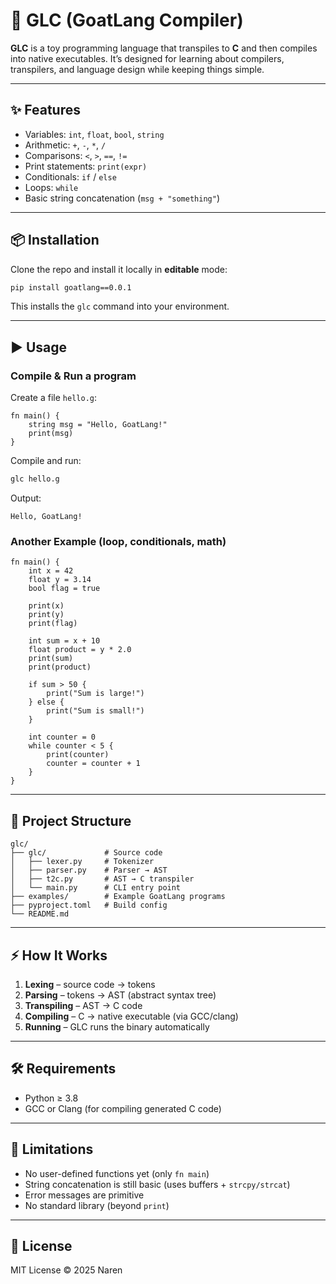 # 🐐 GLC (GoatLang Compiler)

**GLC** is a toy programming language that transpiles to **C** and then compiles into native executables.
It’s designed for learning about compilers, transpilers, and language design while keeping things simple.

---

## ✨ Features

* Variables: `int`, `float`, `bool`, `string`
* Arithmetic: `+`, `-`, `*`, `/`
* Comparisons: `<`, `>`, `==`, `!=`
* Print statements: `print(expr)`
* Conditionals: `if` / `else`
* Loops: `while`
* Basic string concatenation (`msg + "something"`)

---

## 📦 Installation

Clone the repo and install it locally in **editable** mode:

```bash
pip install goatlang==0.0.1
```

This installs the `glc` command into your environment.

---

## ▶️ Usage

### Compile & Run a program

Create a file `hello.g`:

```goat
fn main() {
    string msg = "Hello, GoatLang!"
    print(msg)
}
```

Compile and run:

```bash
glc hello.g
```

Output:

```
Hello, GoatLang!
```

### Another Example (loop, conditionals, math)

```goat
fn main() {
    int x = 42
    float y = 3.14
    bool flag = true

    print(x)
    print(y)
    print(flag)

    int sum = x + 10
    float product = y * 2.0
    print(sum)
    print(product)

    if sum > 50 {
        print("Sum is large!")
    } else {
        print("Sum is small!")
    }

    int counter = 0
    while counter < 5 {
        print(counter)
        counter = counter + 1
    }
}
```

---

## 📂 Project Structure

```
glc/
├── glc/             # Source code
│   ├── lexer.py     # Tokenizer
│   ├── parser.py    # Parser → AST
│   ├── t2c.py       # AST → C transpiler
│   └── main.py      # CLI entry point
├── examples/        # Example GoatLang programs
├── pyproject.toml   # Build config
└── README.md
```

---

## ⚡ How It Works

1. **Lexing** – source code → tokens
2. **Parsing** – tokens → AST (abstract syntax tree)
3. **Transpiling** – AST → C code
4. **Compiling** – C → native executable (via GCC/clang)
5. **Running** – GLC runs the binary automatically

---

## 🛠 Requirements

* Python ≥ 3.8
* GCC or Clang (for compiling generated C code)

---

## 🚧 Limitations

* No user-defined functions yet (only `fn main`)
* String concatenation is still basic (uses buffers + `strcpy/strcat`)
* Error messages are primitive
* No standard library (beyond `print`)

---

## 📜 License

MIT License © 2025 Naren
